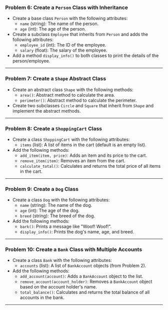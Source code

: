 
### **Problem 6: Create a `Person` Class with Inheritance**
- Create a base class `Person` with the following attributes:
  - `name` (string): The name of the person.
  - `age` (int): The age of the person.
- Create a subclass `Employee` that inherits from `Person` and adds the following attributes:
  - `employee_id` (int): The ID of the employee.
  - `salary` (float): The salary of the employee.
- Add a method `display_info()` to both classes to print the details of the person/employee.

---

### **Problem 7: Create a `Shape` Abstract Class**
- Create an abstract class `Shape` with the following methods:
  - `area()`: Abstract method to calculate the area.
  - `perimeter()`: Abstract method to calculate the perimeter.
- Create two subclasses `Circle` and `Square` that inherit from `Shape` and implement the abstract methods.

---

### **Problem 8: Create a `ShoppingCart` Class**
- Create a class `ShoppingCart` with the following attributes:
  - `items` (list): A list of items in the cart (default is an empty list).
- Add the following methods:
  - `add_item(item, price)`: Adds an item and its price to the cart.
  - `remove_item(item)`: Removes an item from the cart.
  - `calculate_total()`: Calculates and returns the total price of all items in the cart.

---

### **Problem 9: Create a `Dog` Class**
- Create a class `Dog` with the following attributes:
  - `name` (string): The name of the dog.
  - `age` (int): The age of the dog.
  - `breed` (string): The breed of the dog.
- Add the following methods:
  - `bark()`: Prints a message like "Woof! Woof!".
  - `display_info()`: Prints the dog's name, age, and breed.

---

### **Problem 10: Create a `Bank` Class with Multiple Accounts**
- Create a class `Bank` with the following attributes:
  - `accounts` (list): A list of `BankAccount` objects (from Problem 2).
- Add the following methods:
  - `add_account(account)`: Adds a `BankAccount` object to the list.
  - `remove_account(account_holder)`: Removes a `BankAccount` object based on the account holder's name.
  - `total_balance()`: Calculates and returns the total balance of all accounts in the bank.

---